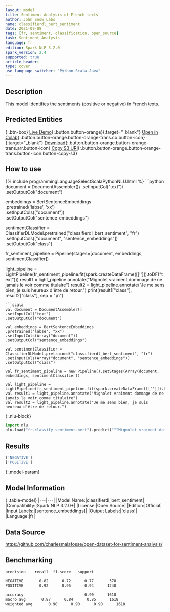 ```yaml
---
layout: model
title: Sentiment Analysis of French texts
author: John Snow Labs
name: classifierdl_bert_sentiment
date: 2021-09-08
tags: [fr, sentiment, classification, open_source]
task: Sentiment Analysis
language: fr
edition: Spark NLP 3.2.0
spark_version: 2.4
supported: true
article_header:
type: cover
use_language_switcher: "Python-Scala-Java"
---
```


## Description

This model identifies the sentiments (positive or negative) in French texts.

## Predicted Entities



{:.btn-box}
[Live Demo](https://demo.johnsnowlabs.com/public/SENTIMENT_FR/){:.button.button-orange}{:target="_blank"}
[Open in Colab](https://colab.research.google.com/github/JohnSnowLabs/spark-nlp-workshop/blob/master/tutorials/streamlit_notebooks/CLASSIFICATION_Fr_Sentiment.ipynb){:.button.button-orange.button-orange-trans.co.button-icon}{:target="_blank"}
[Download](https://s3.amazonaws.com/auxdata.johnsnowlabs.com/public/models/classifierdl_bert_sentiment_fr_3.2.0_2.4_1631104713514.zip){:.button.button-orange.button-orange-trans.arr.button-icon}
[Copy S3 URI](s3://auxdata.johnsnowlabs.com/public/models/classifierdl_bert_sentiment_fr_3.2.0_2.4_1631104713514.zip){:.button.button-orange.button-orange-trans.button-icon.button-copy-s3}

## How to use



<div class="tabs-box" markdown="1">
{% include programmingLanguageSelectScalaPythonNLU.html %}
```python
document = DocumentAssembler()\
.setInputCol("text")\
.setOutputCol("document")

embeddings = BertSentenceEmbeddings\
.pretrained('labse', 'xx') \
.setInputCols(["document"])\
.setOutputCol("sentence_embeddings")

sentimentClassifier = ClassifierDLModel.pretrained("classifierdl_bert_sentiment", "fr") \
.setInputCols(["document", "sentence_embeddings"]) \
.setOutputCol("class")

fr_sentiment_pipeline = Pipeline(stages=[document, embeddings, sentimentClassifier])

light_pipeline = LightPipeline(fr_sentiment_pipeline.fit(spark.createDataFrame([['']]).toDF("text")))
result1 = light_pipeline.annotate("Mignolet vraiment dommage de ne jamais le voir comme titulaire")
result2 = light_pipeline.annotate("Je me sens bien, je suis heureux d'être de retour.")
print(result1["class"], result2["class"], sep = "\n")
```
```scala
val document = DocumentAssembler()
.setInputCol("text")
.setOutputCol("document")

val embeddings = BertSentenceEmbeddings
.pretrained("labse", "xx") 
.setInputCols(Array("document"))
.setOutputCol("sentence_embeddings")

val sentimentClassifier = ClassifierDLModel.pretrained("classifierdl_bert_sentiment", "fr") 
.setInputCols(Array("document", "sentence_embeddings")) 
.setOutputCol("class")

val fr_sentiment_pipeline = new Pipeline().setStages(Array(document, embeddings, sentimentClassifier))

val light_pipeline = LightPipeline(fr_sentiment_pipeline.fit(spark.createDataFrame([['']]).toDF("text")))
val result1 = light_pipeline.annotate("Mignolet vraiment dommage de ne jamais le voir comme titulaire")
val result2 = light_pipeline.annotate("Je me sens bien, je suis heureux d'être de retour.")
```


{:.nlu-block}
```python
import nlu
nlu.load("fr.classify.sentiment.bert").predict("""Mignolet vraiment dommage de ne jamais le voir comme titulaire""")
```

</div>

## Results

```bash
['NEGATIVE']
['POSITIVE']
```

{:.model-param}
## Model Information

{:.table-model}
|---|---|
|Model Name:|classifierdl_bert_sentiment|
|Compatibility:|Spark NLP 3.2.0+|
|License:|Open Source|
|Edition:|Official|
|Input Labels:|[sentence_embeddings]|
|Output Labels:|[class]|
|Language:|fr|

## Data Source

https://github.com/charlesmalafosse/open-dataset-for-sentiment-analysis/

## Benchmarking

```bash
precision    recall  f1-score   support

NEGATIVE       0.82      0.72      0.77       378
POSITIVE       0.92      0.95      0.94      1240

accuracy                           0.90      1618
macro avg       0.87      0.84      0.85      1618
weighted avg       0.90      0.90      0.90      1618
```
